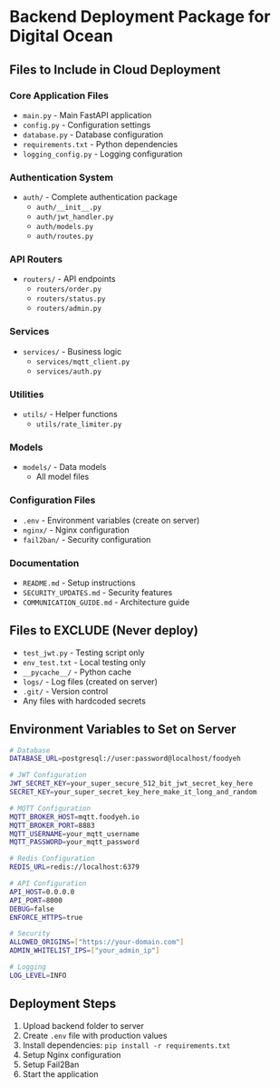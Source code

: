 # Backend Deployment Package for Digital Ocean

## Files to Include in Cloud Deployment

### Core Application Files
- `main.py` - Main FastAPI application
- `config.py` - Configuration settings
- `database.py` - Database configuration
- `requirements.txt` - Python dependencies
- `logging_config.py` - Logging configuration

### Authentication System
- `auth/` - Complete authentication package
  - `auth/__init__.py`
  - `auth/jwt_handler.py`
  - `auth/models.py`
  - `auth/routes.py`

### API Routers
- `routers/` - API endpoints
  - `routers/order.py`
  - `routers/status.py`
  - `routers/admin.py`

### Services
- `services/` - Business logic
  - `services/mqtt_client.py`
  - `services/auth.py`

### Utilities
- `utils/` - Helper functions
  - `utils/rate_limiter.py`

### Models
- `models/` - Data models
  - All model files

### Configuration Files
- `.env` - Environment variables (create on server)
- `nginx/` - Nginx configuration
- `fail2ban/` - Security configuration

### Documentation
- `README.md` - Setup instructions
- `SECURITY_UPDATES.md` - Security features
- `COMMUNICATION_GUIDE.md` - Architecture guide

## Files to EXCLUDE (Never deploy)
- `test_jwt.py` - Testing script only
- `env_test.txt` - Local testing only
- `__pycache__/` - Python cache
- `logs/` - Log files (created on server)
- `.git/` - Version control
- Any files with hardcoded secrets

## Environment Variables to Set on Server
```bash
# Database
DATABASE_URL=postgresql://user:password@localhost/foodyeh

# JWT Configuration
JWT_SECRET_KEY=your_super_secure_512_bit_jwt_secret_key_here
SECRET_KEY=your_super_secret_key_here_make_it_long_and_random

# MQTT Configuration
MQTT_BROKER_HOST=mqtt.foodyeh.io
MQTT_BROKER_PORT=8883
MQTT_USERNAME=your_mqtt_username
MQTT_PASSWORD=your_mqtt_password

# Redis Configuration
REDIS_URL=redis://localhost:6379

# API Configuration
API_HOST=0.0.0.0
API_PORT=8000
DEBUG=false
ENFORCE_HTTPS=true

# Security
ALLOWED_ORIGINS=["https://your-domain.com"]
ADMIN_WHITELIST_IPS=["your_admin_ip"]

# Logging
LOG_LEVEL=INFO
```

## Deployment Steps
1. Upload backend folder to server
2. Create `.env` file with production values
3. Install dependencies: `pip install -r requirements.txt`
4. Setup Nginx configuration
5. Setup Fail2Ban
6. Start the application 